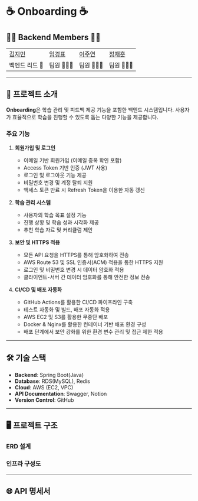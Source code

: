 # ☕ Onboarding ☕

## 👶🏼 Backend Members 👶🏼

|                                             |                                     |                                    |                                           |
| ------------------------------------------- | ----------------------------------- | ---------------------------------- | ----------------------------------------- |
| [김지민](https://github.com/jimin-fundamental) | [임경표](https://github.com/MODUGGAGI) | [이주연](https://github.com/LJYeon12) | [정재훈](https://github.com/JungJaehoon0430) |
| 백엔드 리드 👑                                   | 팀원 👨🏻‍💻                          | 팀원 👨🏻‍💻                         | 팀원 👨🏻‍💻                                |

---

## 🌟 프로젝트 소개

**Onboarding**은 학습 관리 및 피드백 제공 기능을 포함한 백엔드 시스템입니다. 사용자가 효율적으로 학습을 진행할 수 있도록 돕는 다양한 기능을 제공합니다.

### **주요 기능**

1. **회원가입 및 로그인**

   - 이메일 기반 회원가입 (이메일 중복 확인 포함)
   - Access Token 기반 인증 (JWT 사용)
   - 로그인 및 로그아웃 기능 제공
   - 비밀번호 변경 및 계정 탈퇴 지원
   - 액세스 토큰 만료 시 Refresh Token을 이용한 자동 갱신

2. **학습 관리 시스템**

   - 사용자의 학습 목표 설정 기능
   - 진행 상황 및 학습 성과 시각화 제공
   - 추천 학습 자료 및 커리큘럼 제안

3. **보안 및 HTTPS 적용**

   - 모든 API 요청을 HTTPS를 통해 암호화하여 전송
   - AWS Route 53 및 SSL 인증서(ACM) 적용을 통한 HTTPS 지원
   - 로그인 및 비밀번호 변경 시 데이터 암호화 적용
   - 클라이언트-서버 간 데이터 암호화를 통해 안전한 정보 전송

4. **CI/CD 및 배포 자동화**

   - GitHub Actions를 활용한 CI/CD 파이프라인 구축
   - 테스트 자동화 및 빌드, 배포 자동화 적용
   - AWS EC2 및 S3를 활용한 무중단 배포
   - Docker & Nginx를 활용한 컨테이너 기반 배포 환경 구성
   - 배포 단계에서 보안 강화를 위한 환경 변수 관리 및 접근 제한 적용

---

## 🛠️ 기술 스택

- **Backend**: Spring Boot(Java)
- **Database**: RDS(MySQL), Redis
- **Cloud**: AWS (EC2, VPC)
- **API Documentation**: Swagger, Notion
- **Version Control**: GitHub

---

## 🖥️ 프로젝트 구조

### ERD 설계



### 인프라 구성도

---

## 🌐 API 명세서

